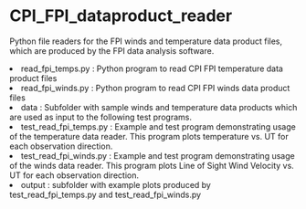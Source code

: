 # CPI_FPI_dataproduct_reader

Python file readers for the FPI winds and temperature data product files, which are produced by the FPI data analysis software.

<li>read_fpi_temps.py : Python program to read CPI FPI temperature data product files
<li>read_fpi_winds.py : Python program to read CPI FPI winds data product files
<li>data : Subfolder with sample winds and temperature data products which are used as input to the following test programs.
<li>test_read_fpi_temps.py : Example and test program demonstrating usage of the temperature data reader. This program plots temperature vs. UT for each observation direction.
<li>test_read_fpi_winds.py : Example and test program demonstrating usage of the winds data reader. This program plots Line of Sight Wind Velocity vs. UT for each observation direction.
<li> output : subfolder with example plots produced by test_read_fpi_temps.py and test_read_fpi_winds.py
